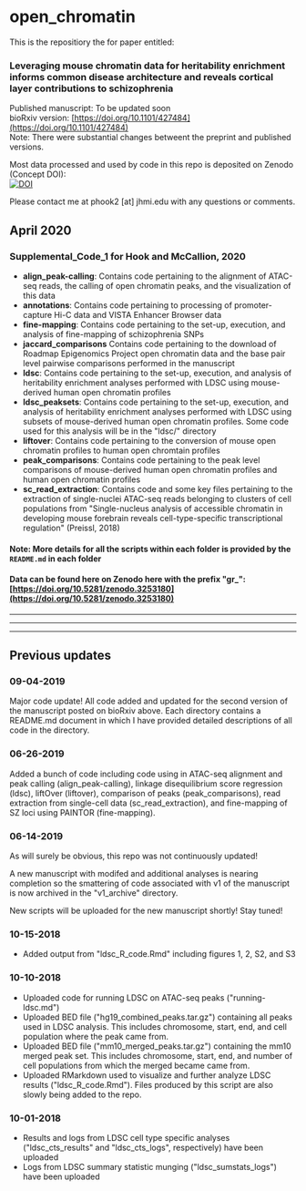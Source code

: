 # open_chromatin

This is the repositiory the for paper entitled:
   
### Leveraging mouse chromatin data for heritability enrichment informs common disease architecture and reveals cortical layer contributions to schizophrenia  

Published manuscript:  To be updated soon  
bioRxiv version: [https://doi.org/10.1101/427484](https://doi.org/10.1101/427484)  
Note: There were substantial changes betweent the preprint and published versions.

Most data processed and used by code in this repo is deposited on Zenodo (Concept DOI):  
[![DOI](https://zenodo.org/badge/DOI/10.5281/zenodo.3253180.svg)](https://doi.org/10.5281/zenodo.3253180)

Please contact me at phook2 [at] jhmi.edu with any questions or comments.


## April 2020

### Supplemental\_Code\_1 for Hook and McCallion, 2020

- **align_peak-calling**: Contains code pertaining to the alignment of ATAC-seq reads, the calling of open chromatin peaks, and the visualization of this data   - **annotations**: Contains code pertaining to processing of promoter-capture Hi-C data and VISTA Enhancer Browser data  - **fine-mapping**: Contains code pertaining to the set-up, execution, and analysis of fine-mapping of schizophrenia SNPs  - **jaccard_comparisons** Contains code pertaining to the download of Roadmap Epigenomics Project open chromatin data and the base pair level pairwise comparisons performed in the manuscript  - **ldsc**: Contains code pertaining to the set-up, execution, and analysis of heritability enrichment analyses performed with LDSC using mouse-derived human open chromatin profiles  - **ldsc_peaksets**: Contains code pertaining to the set-up, execution, and analysis of heritability enrichment analyses performed with LDSC using subsets of mouse-derived human open chromatin profiles. Some code used for this analysis will be in the "ldsc/" directory  - **liftover**: Contains code pertaining to the conversion of mouse open chromatin profiles to human open chromtain profiles    - **peak_comparisons**: Contains code pertaining to the peak level comparisons of mouse-derived human open chromatin profiles and human open chromatin profiles  - **sc\_read\_extraction**: Contains code and some key files pertaining to the extraction of single-nuclei ATAC-seq reads belonging to clusters of cell populations from "Single-nucleus analysis of accessible chromatin in developing mouse forebrain reveals cell-type-specific transcriptional regulation" (Preissl, 2018)  

#### Note: More details for all the scripts within each folder is provided by the `README.md` in each folder  

#### Data can be found here on Zenodo here with the prefix "gr_":  [https://doi.org/10.5281/zenodo.3253180](https://doi.org/10.5281/zenodo.3253180)  
  
-----  
-----  
-----

## Previous updates

### 09-04-2019

Major code update! All code added and updated for the second version of the manuscript posted on bioRxiv above. Each directory contains a README.md document in which I have provided detailed descriptions of all code in the directory.

### 06-26-2019

Added a bunch of code including code using in ATAC-seq alignment and peak calling (align_peak-calling), linkage disequilibrium score regression (ldsc), liftOver (liftover), comparison of peaks (peak_comparisons), read extraction from single-cell data (sc_read_extraction), and fine-mapping of SZ loci using PAINTOR (fine-mapping).

### 06-14-2019

As will surely be obvious, this repo was not continuously updated!

A new manuscript with modifed and additional analyses is nearing completion so the smattering of code associated with v1 of the manuscript is now archived in the "v1_archive" directory.

New scripts will be uploaded for the new manuscript shortly! Stay tuned! 

### 10-15-2018
- Added output from "ldsc_R_code.Rmd" including figures 1, 2, S2, and S3

### 10-10-2018
- Uploaded code for running LDSC on ATAC-seq peaks ("running-ldsc.md")
- Uploaded BED file ("hg19_combined_peaks.tar.gz") containing all peaks used in LDSC analysis. This includes chromosome, start, end, and cell population where the peak came from.
- Uploaded BED file ("mm10_merged_peaks.tar.gz") containing the mm10 merged peak set. This includes chromosome, start, end, and number of cell populations from which the merged became came from.
- Uploaded RMarkdown used to visualize and further analyze LDSC results ("ldsc_R_code.Rmd"). Files produced by this script are also slowly being added to the repo.

### 10-01-2018

- Results and logs from LDSC cell type specific analyses ("ldsc_cts_results" and "ldsc_cts_logs", respectively) have been uploaded  
- Logs from LDSC summary statistic munging ("ldsc_sumstats_logs") have been uploaded

